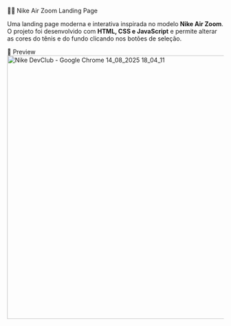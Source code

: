  🏃‍♂️ Nike Air Zoom Landing Page

Uma landing page moderna e interativa inspirada no modelo **Nike Air Zoom**.  
O projeto foi desenvolvido com **HTML, CSS e JavaScript** e permite alterar as cores do tênis e do fundo clicando nos botões de seleção.

 📸 Preview 
<img width="1366" height="613" alt="Nike DevClub - Google Chrome 14_08_2025 18_04_11" src="https://github.com/user-attachments/assets/6677f5dc-e6bc-4872-aaf4-cbfd913d76e4" />
